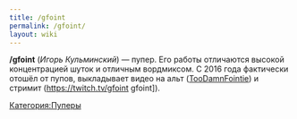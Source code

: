 ```yaml
---
title: /gfoint
permalink: /gfoint/
layout: wiki
---
```


**/gfoint** (*Игорь Кульминский*) — пупер. Его работы отличаются высокой
концентрацией шуток и отличным вордмиксом. С 2016 года фактически отошёл
от пупов, выкладывает видео на альт
([TooDamnFointie](https://www.youtube.com/user/djifointie)) и стримит
(https://twitch.tv/gfoint gfoint\]).

[Категория:Пуперы](Категория:Пуперы "wikilink")
